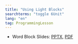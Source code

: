 ```yaml
---
title: "Using Light Blocks"
searchterms: "toggle 6Unit"
lang: "en"
tag: ProgrammingLesson
---
```

 <ul>
 <li class="ng-binding">Word Block Slides:
 <a href="ProgrammingLessons/LightBlocks.pptx">PPTX</a>,
 <a href="ProgrammingLessons/LightBlocks.pdf">PDF</a>
 </li>

 </ul>
